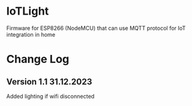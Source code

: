 # IoTLight
Firmware for ESP8266 (NodeMCU) that can use MQTT protocol for IoT integration in home

# Change Log
## Version 1.1 31.12.2023

Added lighting if wifi disconnected